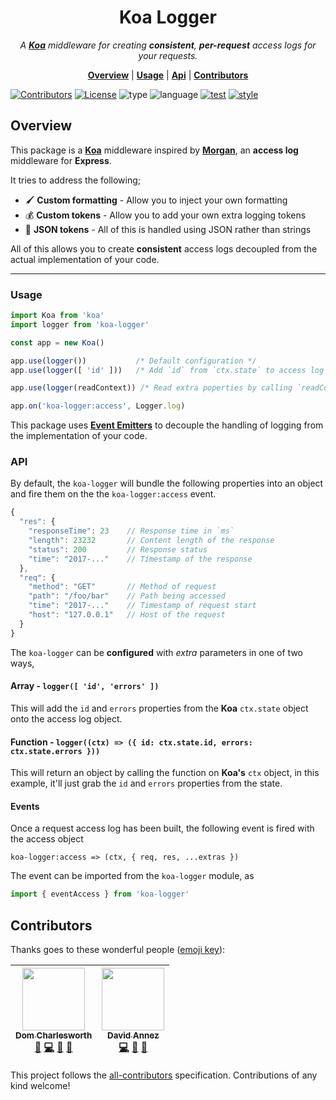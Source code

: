 <h1 align="center">Koa Logger</h1>

<p align="center">
  <i>
    A <b><a href="http://koajs.com">Koa</a></b> middleware for
    creating <b>consistent</b>, <b>per-request</b> access logs for your requests.
  </i>
</p>

<p align="center">
  <b><a href="#overview">Overview</a></b>
  |
  <b><a href="#usage">Usage</a></b>
  |
  <b><a href="#api">Api</a></b>
  |
  <b><a href="#contributors">Contributors</a></b>
</p>


[![Contributors](https://img.shields.io/badge/contributors-2-orange.svg?style=for-the-badge)](#contributors)
[![License](https://img.shields.io/github/license/mashape/apistatus.svg?style=for-the-badge)]()
![type](https://img.shields.io/badge/⚡-library-c45366.svg?style=for-the-badge)
![language](https://img.shields.io/badge/❤-Node-da776c.svg?style=for-the-badge)
[![test](https://img.shields.io/badge/🔬-Jest-e9a279.svg?style=for-the-badge)](https://facebook.github.io/jest/)
[![style](https://img.shields.io/badge/🎨-Standard-e4ca93.svg?style=for-the-badge)](https://standardjs.com)

## Overview

This package is a [**Koa**](http://koajs.com/) middleware inspired by
[**Morgan**](https://github.com/expressjs/morgan), an **access log**
middleware for **Express**.

It tries to address the following;

* 🖌 **Custom formatting** - Allow you to inject your own formatting
* 💰 **Custom tokens** - Allow you to add your own extra logging tokens
* 📓 **JSON tokens** - All of this is handled using JSON rather than strings

All of this allows you to create **consistent** access logs decoupled
from the actual implementation of your code.

---

### Usage

```js
import Koa from 'koa'
import logger from 'koa-logger'

const app = new Koa()

app.use(logger())           /* Default configuration */
app.use(logger([ 'id' ]))   /* Add `id` from `ctx.state` to access log */

app.use(logger(readContext)) /* Read extra poperties by calling `readContext` on `ctx` */

app.on('koa-logger:access', Logger.log)
```

This package uses [**Event
Emitters**](https://nodejs.org/api/events.html) to decouple the
handling of logging from the implementation of your code.

### API

By default, the `koa-logger` will bundle the following properties into
an object and fire them on the the `koa-logger:access` event.

```js
{
  "res": {
    "responseTime": 23    // Response time in `ms`
    "length": 23232       // Content length of the response
    "status": 200         // Response status
    "time": "2017-..."    // Timestamp of the response
  },
  "req": {
    "method": "GET"       // Method of request
    "path": "/foo/bar"    // Path being accessed
    "time": "2017-..."    // Timestamp of request start
    "host": "127.0.0.1"   // Host of the request
  }
}
```

The `koa-logger` can be **configured** with _extra_ parameters in one
of two ways,

#### Array - `logger([ 'id', 'errors' ])`

This will add the `id` and `errors` properties from the **Koa**
`ctx.state` object onto the access log object.

#### Function - `logger((ctx) => ({ id: ctx.state.id, errors: ctx.state.errors }))`

This will return an object by calling the function on **Koa's** `ctx`
object, in this example, it'll just grab the `id` and `errors`
properties from the state.

#### Events

Once a request access log has been built, the following event is fired
with the access object

`koa-logger:access => (ctx, { req, res, ...extras })`

The event can be imported from the `koa-logger` module, as

```js
import { eventAccess } from 'koa-logger'
```

## Contributors

Thanks goes to these wonderful people ([emoji key](https://github.com/kentcdodds/all-contributors#emoji-key)):

<!-- ALL-CONTRIBUTORS-LIST:START - Do not remove or modify this section -->
| [<img src="https://avatars1.githubusercontent.com/u/5881414?v=4" width="100px;"/><br /><sub>Dom Charlesworth</sub>](http://domcharlesworth.co.uk)<br />[📖](https://github.com/uswitch/koa-logger/commits?author=domtronn "Documentation") [💻](https://github.com/uswitch/koa-logger/commits?author=domtronn "Code") [🤔](#ideas-domtronn "Ideas, Planning, & Feedback") [🔌](#plugin-domtronn "Plugin/utility libraries") | [<img src="https://avatars3.githubusercontent.com/u/1567681?v=4" width="100px;"/><br /><sub>David Annez</sub>](http://davidannez.com)<br />[💻](https://github.com/uswitch/koa-logger/commits?author=annez "Code") [🤔](#ideas-annez "Ideas, Planning, & Feedback") [🔌](#plugin-annez "Plugin/utility libraries") |
| :---: | :---: |
<!-- ALL-CONTRIBUTORS-LIST:END -->

This project follows the [all-contributors](https://github.com/kentcdodds/all-contributors) specification. Contributions of any kind welcome!
